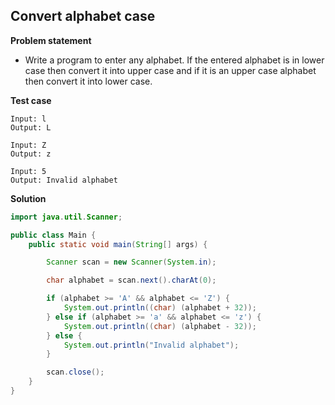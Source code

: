 ## Convert alphabet case

**Problem statement**

- Write a program to enter any alphabet. If the entered alphabet is in lower case then convert it into upper case and if it is an upper case alphabet then convert it into lower case.

**Test case**

```
Input: l
Output: L

Input: Z
Output: z

Input: 5
Output: Invalid alphabet
```

**Solution**

```java
import java.util.Scanner;

public class Main {
	public static void main(String[] args) {

		Scanner scan = new Scanner(System.in);

		char alphabet = scan.next().charAt(0);

		if (alphabet >= 'A' && alphabet <= 'Z') {
			System.out.println((char) (alphabet + 32));
		} else if (alphabet >= 'a' && alphabet <= 'z') {
			System.out.println((char) (alphabet - 32));
		} else {
			System.out.println("Invalid alphabet");
		}

		scan.close();
	}
}
```
